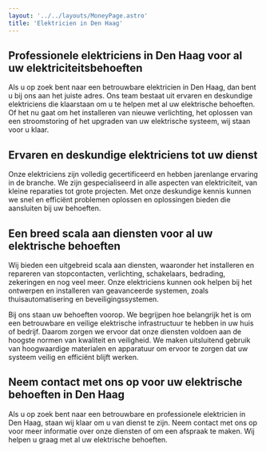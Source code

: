 ```yaml
---
layout: '../../layouts/MoneyPage.astro'
title: 'Elektricien in Den Haag'
---
```


## Professionele elektriciens in Den Haag voor al uw elektriciteitsbehoeften
Als u op zoek bent naar een betrouwbare elektricien in Den Haag, dan bent u bij ons aan het juiste adres. Ons team bestaat uit ervaren en deskundige elektriciens die klaarstaan om u te helpen met al uw elektrische behoeften. Of het nu gaat om het installeren van nieuwe verlichting, het oplossen van een stroomstoring of het upgraden van uw elektrische systeem, wij staan voor u klaar.

## Ervaren en deskundige elektriciens tot uw dienst
Onze elektriciens zijn volledig gecertificeerd en hebben jarenlange ervaring in de branche. We zijn gespecialiseerd in alle aspecten van elektriciteit, van kleine reparaties tot grote projecten. Met onze deskundige kennis kunnen we snel en efficiënt problemen oplossen en oplossingen bieden die aansluiten bij uw behoeften.

## Een breed scala aan diensten voor al uw elektrische behoeften
Wij bieden een uitgebreid scala aan diensten, waaronder het installeren en repareren van stopcontacten, verlichting, schakelaars, bedrading, zekeringen en nog veel meer. Onze elektriciens kunnen ook helpen bij het ontwerpen en installeren van geavanceerde systemen, zoals thuisautomatisering en beveiligingssystemen.

Bij ons staan uw behoeften voorop. We begrijpen hoe belangrijk het is om een betrouwbare en veilige elektrische infrastructuur te hebben in uw huis of bedrijf. Daarom zorgen we ervoor dat onze diensten voldoen aan de hoogste normen van kwaliteit en veiligheid. We maken uitsluitend gebruik van hoogwaardige materialen en apparatuur om ervoor te zorgen dat uw systeem veilig en efficiënt blijft werken.

## Neem contact met ons op voor uw elektrische behoeften in Den Haag
Als u op zoek bent naar een betrouwbare en professionele elektricien in Den Haag, staan wij klaar om u van dienst te zijn. Neem contact met ons op voor meer informatie over onze diensten of om een afspraak te maken. Wij helpen u graag met al uw elektrische behoeften.